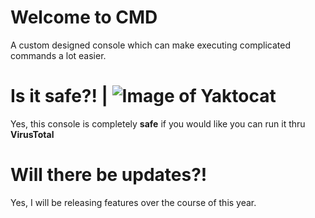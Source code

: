 # Welcome to CMD
A custom designed console which can make executing complicated commands a lot easier.

# Is it safe?! | ![Image of Yaktocat](https://ibb.co/9WMBrXL)
Yes, this console is completely __safe__ if you would like you can run it thru **VirusTotal**

# Will there be updates?!
Yes, I will be releasing features over the course of this year.
